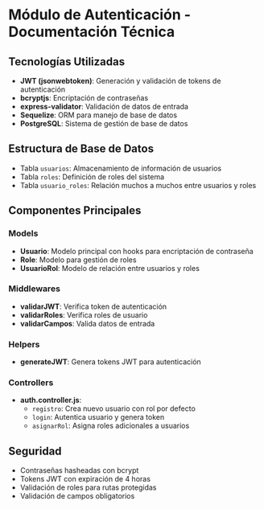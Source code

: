 # Módulo de Autenticación - Documentación Técnica

## Tecnologías Utilizadas
- **JWT (jsonwebtoken)**: Generación y validación de tokens de autenticación
- **bcryptjs**: Encriptación de contraseñas
- **express-validator**: Validación de datos de entrada
- **Sequelize**: ORM para manejo de base de datos
- **PostgreSQL**: Sistema de gestión de base de datos

## Estructura de Base de Datos
- Tabla `usuarios`: Almacenamiento de información de usuarios
- Tabla `roles`: Definición de roles del sistema
- Tabla `usuario_roles`: Relación muchos a muchos entre usuarios y roles

## Componentes Principales

### Models
- **Usuario**: Modelo principal con hooks para encriptación de contraseña
- **Role**: Modelo para gestión de roles
- **UsuarioRol**: Modelo de relación entre usuarios y roles

### Middlewares
- **validarJWT**: Verifica token de autenticación
- **validarRoles**: Verifica roles de usuario
- **validarCampos**: Valida datos de entrada

### Helpers
- **generateJWT**: Genera tokens JWT para autenticación

### Controllers
- **auth.controller.js**:
  - `registro`: Crea nuevo usuario con rol por defecto
  - `login`: Autentica usuario y genera token
  - `asignarRol`: Asigna roles adicionales a usuarios

## Seguridad
- Contraseñas hasheadas con bcrypt
- Tokens JWT con expiración de 4 horas
- Validación de roles para rutas protegidas
- Validación de campos obligatorios